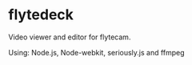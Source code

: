 flytedeck
=========

Video viewer and editor for flytecam.

Using: Node.js, Node-webkit, seriously.js and ffmpeg
